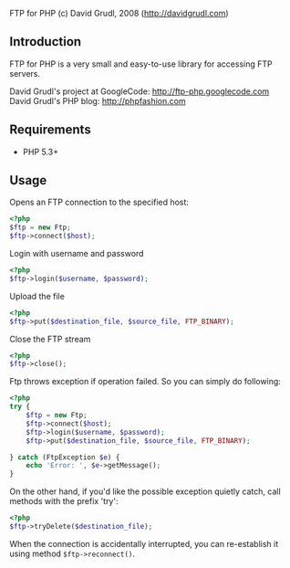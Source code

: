 FTP for PHP (c) David Grudl, 2008 (http://davidgrudl.com)

Introduction
------------
FTP for PHP is a very small and easy-to-use library for accessing FTP servers.

David Grudl's project at GoogleCode: http://ftp-php.googlecode.com  
David Grudl's PHP blog: http://phpfashion.com

Requirements
------------
 * PHP 5.3+

Usage
-----
Opens an FTP connection to the specified host:

```php
<?php
$ftp = new Ftp;
$ftp->connect($host);
```

Login with username and password
```php
<?php
$ftp->login($username, $password);
```

Upload the file
```php
<?php
$ftp->put($destination_file, $source_file, FTP_BINARY);
```

Close the FTP stream
```php
<?php
$ftp->close();
```

Ftp throws exception if operation failed. So you can simply do following:
```php
<?php
try {
	$ftp = new Ftp;
	$ftp->connect($host);
	$ftp->login($username, $password);
	$ftp->put($destination_file, $source_file, FTP_BINARY);

} catch (FtpException $e) {
	echo 'Error: ', $e->getMessage();
}
```

On the other hand, if you'd like the possible exception quietly catch, call methods with the prefix 'try':
```php
<?php
$ftp->tryDelete($destination_file);
```

When the connection is accidentally interrupted, you can re-establish it using method `$ftp->reconnect()`.